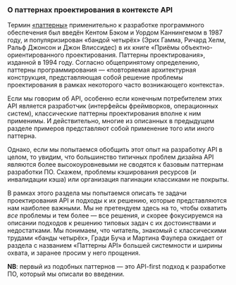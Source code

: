 ### О паттернах проектирования в контексте API

Термин [«паттерны»](https://en.wikipedia.org/wiki/Software_design_pattern#History) применительно к разработке программного обеспечения был введён Кентом Бэком и Уордом Каннингемом в 1987 году, и популяризирован «бандой четырёх» (Эрих Гамма, Ричард Хелм, Ральф Джонсон и Джон Влиссидес) в их книге «Приёмы объектно-ориентированного проектирования. Паттерны проектирования», изданной в 1994 году. Согласно общепринятому определению, паттерны программирования — «повторяемая архитектурная конструкция, представляющая собой решение проблемы проектирования в рамках некоторого часто возникающего контекста».

Если мы говорим об API, особенно если конечным потребителем этих API является разработчик (интерфейсы фреймворков, операционных систем), классические паттерны проектирования вполне к ним применимы. И действительно, многие из описанных в предыдущем разделе примеров представляют собой применение того или иного паттерна.

Однако, если мы попытаемся обобщить этот опыт на разработку API в целом, то увидим, что большинство типичных проблем дизайна API являются более высокоуровневыми не сводятся к базовым паттернам разработки ПО. Скажем, проблемы кэширования ресурсов (и инвалидации кэша) или организация пагинации классиками не покрыты.

В рамках этого раздела мы попытаемся описать те задачи проектирования API и подходы к их решению, которые представляются нам наиболее важными. Мы не претендуем здесь на то, чтобы охватить *все* проблемы и тем более — все решения, и скорее фокусируемся на описании подходов к решению типовых задач с их достоинствами и недостатками. Мы понимаем, что читатель, знакомый с классическими трудами «банды четырёх», Гради Буча и Мартина Фаулера ожидает от раздела с названием «Паттерны API» большей системности и ширины охвата, и заранее просим у него прощения.

**NB**: первый из подобных паттернов — это API-first подход к разработке ПО, который мы описали во введении.